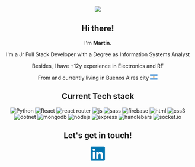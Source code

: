 <section>
	<div id="header" align="center">
		<img width="150" src="https://media.giphy.com/media/jdPMeyv9rn0hZHh8n9/giphy.gif"/>
	</div>
	<div align="center">
		<h1> Hi there! </h1>
		<p>I'm <b>Martín</b>.</p>
		<p>I'm a Jr Full Stack Developer with a Degree as Information Systems Analyst</p>
		<p>Besides, I have +12y experience in Electronics and RF</p>
		<p>From and currently living in Buenos Aires city <img src="https://raw.githubusercontent.com/lipis/flag-icons/6ace9c47679ff2eb91cbc793fa8f922af32e3320/flags/4x3/ar.svg" width="20"/></p>
	</div>
</section>

<section>
	<div align="center">
		<h2>Current Tech stack</h2>
	</div>
	<div align="center">
		<img src="https://img.shields.io/badge/Python-FFD43B?style=for-the-badge&logo=python&logoColor=blue" title="Python" alt="Python"/>
		<img src="https://img.shields.io/badge/React-20232A?style=for-the-badge&logo=react&logoColor=61DAFB" title="React" alt="React" />
		<img src="https://img.shields.io/badge/React_Router-CA4245?style=for-the-badge&logo=react-router&logoColor=white" title="React router" alt="react router"/>
		<img src="https://img.shields.io/badge/JavaScript-323330?style=for-the-badge&logo=javascript&logoColor=F7DF1E" title="Javascript" alt="js" />
		<img src="https://img.shields.io/badge/Sass-CC6699?style=for-the-badge&logo=sass&logoColor=white" title="SASS" alt="sass" />
		<img src="https://img.shields.io/badge/firebase-ffca28?style=for-the-badge&logo=firebase&logoColor=black" title="Firebase" alt="firebase" />
		<img src="https://img.shields.io/badge/HTML5-E34F26?style=for-the-badge&logo=html5&logoColor=white" title="HTML5" alt="html" />
		<img src="https://img.shields.io/badge/CSS3-1572B6?style=for-the-badge&logo=css3&logoColor=white" title="CSS3" alt="css3" />
		<img src="https://img.shields.io/badge/.NET-512BD4?style=for-the-badge&logo=dotnet&logoColor=white" title="DotNet" alt="dotnet" />
		<img src="https://img.shields.io/badge/MongoDB-4EA94B?style=for-the-badge&logo=mongodb&logoColor=white" alt="mongodb" />
		<img src="https://img.shields.io/badge/Node.js-339933?style=for-the-badge&logo=nodedotjs&logoColor=white" alt="nodejs"/>
		<img src="https://img.shields.io/badge/Express.js-000000?style=for-the-badge&logo=express&logoColor=white" title="Express.js" alt="express" />
		<img src="https://img.shields.io/badge/Handlebars.js-f0772b?style=for-the-badge&logo=handlebarsdotjs&logoColor=black" title="Handlebars" alt="handlebars"/>
		<img src="https://img.shields.io/badge/Socket.io-010101?&style=for-the-badge&logo=Socket.io&logoColor=white" title="Socket.io" alt="socket.io"/>
	</div>
</section>

<section>
	<div align="center">
		<h2>Let's get in touch!</h2>
		<a href="https://www.linkedin.com/in/martinlpacheco">
			<img src="https://raw.githubusercontent.com/devicons/devicon/1119b9f84c0290e0f0b38982099a2bd027a48bf1/icons/linkedin/linkedin-original.svg" title="LinkedIn" alt="linkedin" height="40" width="40"/>
		</a>
	</div>
</section>
